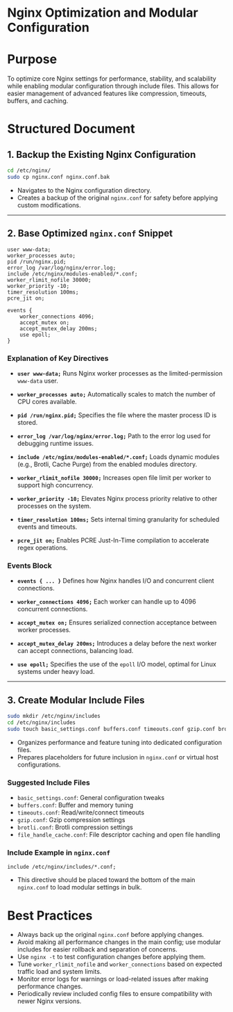# Nginx Optimization and Modular Configuration

# Purpose

To optimize core Nginx settings for performance, stability, and scalability while enabling modular configuration through include files. This allows for easier management of advanced features like compression, timeouts, buffers, and caching.

# Structured Document

## 1. Backup the Existing Nginx Configuration

```bash
cd /etc/nginx/
sudo cp nginx.conf nginx.conf.bak
```

* Navigates to the Nginx configuration directory.
* Creates a backup of the original `nginx.conf` for safety before applying custom modifications.

---

## 2. Base Optimized `nginx.conf` Snippet

```nginx
user www-data;
worker_processes auto;
pid /run/nginx.pid;
error_log /var/log/nginx/error.log;
include /etc/nginx/modules-enabled/*.conf;
worker_rlimit_nofile 30000;
worker_priority -10;
timer_resolution 100ms;
pcre_jit on;

events {
	worker_connections 4096;
	accept_mutex on;
	accept_mutex_delay 200ms;
	use epoll;
}
```

### Explanation of Key Directives

* **`user www-data;`**
  Runs Nginx worker processes as the limited-permission `www-data` user.

* **`worker_processes auto;`**
  Automatically scales to match the number of CPU cores available.

* **`pid /run/nginx.pid;`**
  Specifies the file where the master process ID is stored.

* **`error_log /var/log/nginx/error.log;`**
  Path to the error log used for debugging runtime issues.

* **`include /etc/nginx/modules-enabled/*.conf;`**
  Loads dynamic modules (e.g., Brotli, Cache Purge) from the enabled modules directory.

* **`worker_rlimit_nofile 30000;`**
  Increases open file limit per worker to support high concurrency.

* **`worker_priority -10;`**
  Elevates Nginx process priority relative to other processes on the system.

* **`timer_resolution 100ms;`**
  Sets internal timing granularity for scheduled events and timeouts.

* **`pcre_jit on;`**
  Enables PCRE Just-In-Time compilation to accelerate regex operations.

### Events Block

* **`events { ... }`**
  Defines how Nginx handles I/O and concurrent client connections.

* **`worker_connections 4096;`**
  Each worker can handle up to 4096 concurrent connections.

* **`accept_mutex on;`**
  Ensures serialized connection acceptance between worker processes.

* **`accept_mutex_delay 200ms;`**
  Introduces a delay before the next worker can accept connections, balancing load.

* **`use epoll;`**
  Specifies the use of the `epoll` I/O model, optimal for Linux systems under heavy load.

---

## 3. Create Modular Include Files

```bash
sudo mkdir /etc/nginx/includes
cd /etc/nginx/includes
sudo touch basic_settings.conf buffers.conf timeouts.conf gzip.conf brotli.conf file_handle_cache.conf
```

* Organizes performance and feature tuning into dedicated configuration files.
* Prepares placeholders for future inclusion in `nginx.conf` or virtual host configurations.

### Suggested Include Files

* `basic_settings.conf`: General configuration tweaks
* `buffers.conf`: Buffer and memory tuning
* `timeouts.conf`: Read/write/connect timeouts
* `gzip.conf`: Gzip compression settings
* `brotli.conf`: Brotli compression settings
* `file_handle_cache.conf`: File descriptor caching and open file handling

### Include Example in `nginx.conf`

```nginx
include /etc/nginx/includes/*.conf;
```

* This directive should be placed toward the bottom of the main `nginx.conf` to load modular settings in bulk.

# Best Practices

* Always back up the original `nginx.conf` before applying changes.
* Avoid making all performance changes in the main config; use modular includes for easier rollback and separation of concerns.
* Use `nginx -t` to test configuration changes before applying them.
* Tune `worker_rlimit_nofile` and `worker_connections` based on expected traffic load and system limits.
* Monitor error logs for warnings or load-related issues after making performance changes.
* Periodically review included config files to ensure compatibility with newer Nginx versions.
